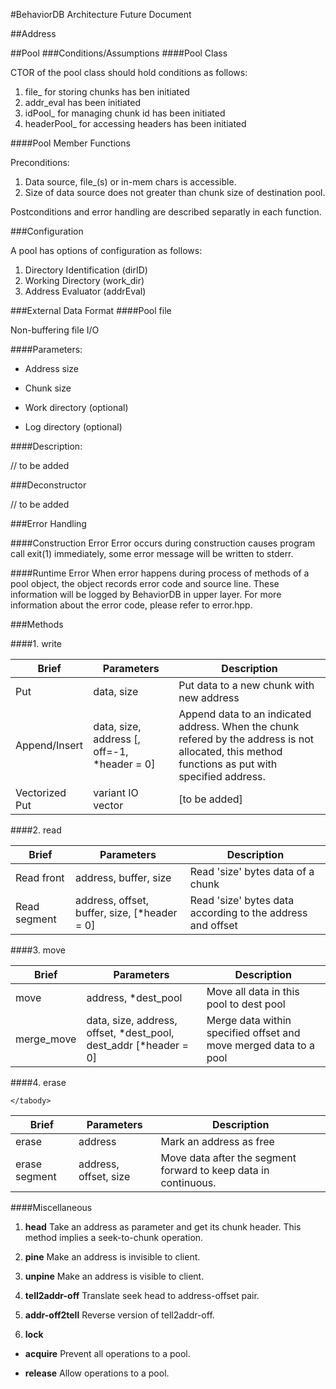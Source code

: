 #BehaviorDB Architecture Future Document

##Address

##Pool
###Conditions/Assumptions
####Pool Class

CTOR of the pool class should hold conditions as follows:

1. file_  for storing chunks has ben initiated
2. addr_eval<AddrType> has been initiated
3. idPool_ for managing chunk id has been initiated
4. headerPool_ for accessing headers has been initiated

####Pool Member Functions

Preconditions:

1. Data source, file_(s) or in-mem chars is accessible.
2. Size of data source does not greater than chunk size of destination pool.

Postconditions and error handling are described separatly in each function.

###Configuration

A pool has options of configuration as follows:

1. Directory Identification (dirID)
2. Working Directory (work_dir)
3. Address Evaluator (addrEval)

###External Data Format
####Pool file

Non-buffering file I/O

####Parameters:
 
 - Address size

 - Chunk size

 - Work directory (optional)

 - Log directory (optional)

####Description:

 // to be added

###Deconstructor

 // to be added

###Error Handling

####Construction Error
Error occurs during construction causes program call exit(1) immediately, some error message will be written to stderr.

####Runtime Error
When error happens during process of methods of a pool object, the object records error code and source line. These 
information will be logged by BehaviorDB in upper layer. For more information about the error code, please refer to 
error.hpp.

###Methods

####1. write

<table>
	<thead>
		<tr>
			<th> Brief <th> Parameters <th> Description
		</tr>
	</thead>
	<tbody>
		<tr>
			<td> Put 
			<td> data, size
			<td> Put data to a new chunk with new address
		</tr>
		<tr>
			<td> Append/Insert 
			<td> data, size, address [, off=-1, *header = 0]
			<td> Append data to an indicated address. When the chunk 
			refered by the address is not allocated, this method 
			functions as put with specified address.
		</tr>
		<tr>
			<td> Vectorized Put
			<td> variant IO vector
			<td> [to be added]
		</tr>
	</tbody>
</table>

####2. read

<table>
	<thead>
		<tr>
			<th> Brief <th> Parameters <th> Description
		</tr>
	</thead>
	<tbody>
		<tr>
			<td> Read front
			<td> address, buffer, size
			<td> Read 'size' bytes data of a chunk
		</tr>
		<tr>
			<td> Read segment
			<td> address, offset, buffer, size, [*header = 0]
			<td> Read 'size' bytes data according to the address and offset
		</tr>
	</tbody>
</table>

####3. move

<table>
	<thead>
		<tr>
			<th> Brief <th> Parameters <th> Description
		</tr>
	</thead>
	<tbody>
		<tr>
			<td> move
			<td> address, *dest_pool
			<td> Move all data in this pool to dest pool
		</tr>
		<tr>
			<td> merge_move
			<td> data, size, address, offset, *dest_pool, dest_addr [*header = 0]
			<td> Merge data within specified offset and move merged data to a pool
		</tr>
	</tbody>
</table>

####4. erase 

<table>
	<thead>
		<tr>
			<th> Brief <th> Parameters <th> Description
		</tr>
	</thead>
	<tbody>
		<tr>
			<td> erase
			<td> address
			<td> Mark an address as free
		</tr>
		<tr>
			<td> erase segment
			<td> address, offset, size
			<td> Move data after the segment forward to keep
			data in continuous.
		</tr>

	</tabody>
</table>

####Miscellaneous 

1. __head__ Take an address as parameter and get its chunk header. 
This method implies a seek-to-chunk operation.

2. __pine__ Make an address is invisible to client.

3. __unpine__ Make an address is visible to client.

3. __tell2addr-off__ Translate seek head to address-offset pair.

4. __addr-off2tell__ Reverse version of tell2addr-off.

5. __lock__

 - __acquire__ Prevent all operations to a pool.

 - __release__ Allow operations to a pool.

